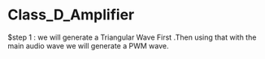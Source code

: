 # Class_D_Amplifier
$step 1 : we will generate a Triangular Wave First .Then using that with the main audio wave we will generate a PWM wave.
